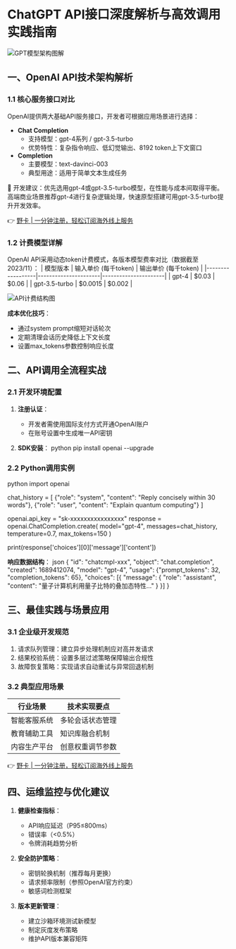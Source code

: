 # ChatGPT API接口深度解析与高效调用实践指南

![GPT模型架构图解](https://bbtdd.com/wp-content/uploads/img/2214548036.webp)

## 一、OpenAI API技术架构解析
### 1.1 核心服务接口对比
OpenAI提供两大基础API服务接口，开发者可根据应用场景进行选择：
- **Chat Completion**
  - 支持模型：gpt-4系列 / gpt-3.5-turbo
  - 优势特性：复杂指令响应、低幻觉输出、8192 token上下文窗口
- **Completion**
  - 主要模型：text-davinci-003
  - 典型用途：适用于简单文本生成任务

📌 开发建议：优先选用gpt-4或gpt-3.5-turbo模型，在性能与成本间取得平衡。高端商业场景推荐gpt-4进行复杂逻辑处理，快速原型搭建可用gpt-3.5-turbo提升开发效率。

👉 [野卡 | 一分钟注册，轻松订阅海外线上服务](https://bbtdd.com/yeka)

### 1.2 计费模型详解
OpenAI API采用动态token计费模式，各版本模型费率对比（数据截至2023/11）：
| 模型版本         | 输入单价 (每千token) | 输出单价 (每千token) |
|------------------|----------------------|----------------------|
| gpt-4            | $0.03                | $0.06                |
| gpt-3.5-turbo    | $0.0015              | $0.002               |

![API计费结构图](https://bbtdd.com/wp-content/uploads/img/03877608537.webp)

**成本优化技巧**：
- 通过system prompt缩短对话轮次
- 定期清理会话历史降低上下文长度
- 设置max_tokens参数控制响应长度

## 二、API调用全流程实战
### 2.1 开发环境配置
1. **注册认证**：
   - 开发者需使用国际支付方式开通OpenAI账户
   - 在账号设置中生成唯一API密钥

2. **SDK安装**：
python
pip install openai --upgrade


### 2.2 Python调用实例
python
import openai

chat_history = [
    {"role": "system", "content": "Reply concisely within 30 words"},
    {"role": "user", "content": "Explain quantum computing"}
]

openai.api_key = "sk-xxxxxxxxxxxxxxxx"
response = openai.ChatCompletion.create(
    model="gpt-4",
    messages=chat_history,
    temperature=0.7,
    max_tokens=150
)

print(response['choices'][0]['message']['content'])


**响应数据结构**：
json
{
  "id": "chatcmpl-xxx",
  "object": "chat.completion",
  "created": 1689412074,
  "model": "gpt-4",
  "usage": {"prompt_tokens": 32, "completion_tokens": 65},
  "choices": [{
    "message": {
      "role": "assistant",
      "content": "量子计算机利用量子比特的叠加态特性..."
    }
  }]
}


## 三、最佳实践与场景应用
### 3.1 企业级开发规范
1. 请求队列管理：建立异步处理机制应对高并发请求
2. 结果校验系统：设置多层过滤策略保障输出合规性
3. 故障恢复策略：实现请求自动重试与异常回退机制

### 3.2 典型应用场景
| 行业场景        | 技术实现要点                     |
|-----------------|----------------------------------|
| 智能客服系统    | 多轮会话状态管理                |
| 教育辅助工具    | 知识库融合机制                  |
| 内容生产平台    | 创意权重调节参数                |

👉 [野卡 | 一分钟注册，轻松订阅海外线上服务](https://bbtdd.com/yeka)

## 四、运维监控与优化建议
1. **健康检查指标**：
   - API响应延迟（P95≤800ms）
   - 错误率（<0.5%）
   - 令牌消耗趋势分析

2. **安全防护策略**：
   - 密钥轮换机制（推荐每月更换）
   - 请求频率限制（参照OpenAI官方约束）
   - 敏感词检测框架

3. **版本更新管理**：
   - 建立沙箱环境测试新模型
   - 制定灰度发布策略
   - 维护API版本兼容矩阵